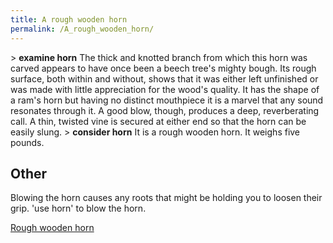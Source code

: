 ```yaml
---
title: A rough wooden horn
permalink: /A_rough_wooden_horn/
---
```


\> **examine horn**
The thick and knotted branch from which this horn was carved appears to
have
once been a beech tree's mighty bough. Its rough surface, both within
and
without, shows that it was either left unfinished or was made with
little
appreciation for the wood's quality. It has the shape of a ram's horn
but
having no distinct mouthpiece it is a marvel that any sound resonates
through
it. A good blow, though, produces a deep, reverberating call. A thin,
twisted
vine is secured at either end so that the horn can be easily slung.
\> **consider horn**
It is a rough wooden horn.
It weighs five pounds.

## Other

Blowing the horn causes any roots that might be holding you to loosen
their grip. 'use horn' to blow the horn.

[Rough wooden horn](Category:_Miscellaneous_equipment "wikilink")